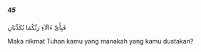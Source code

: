 ##### 45

<span class="ayah">فَبِأَىِّ ءَالَآءِ رَبِّكُمَا تُكَذِّبَانِ</span>

<span class="ayah_translation">Maka nikmat Tuhan kamu yang manakah yang kamu dustakan?</span>
